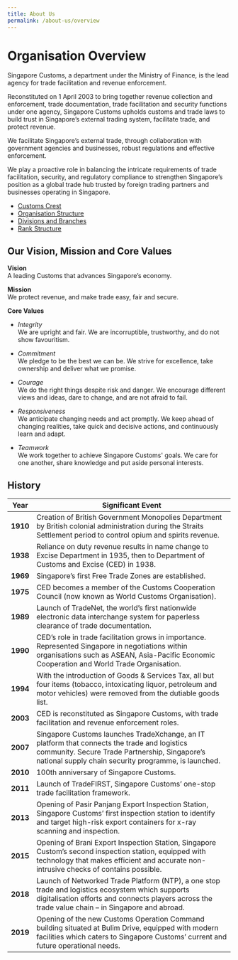 ```yaml
---
title: About Us
permalink: /about-us/overview
---
```


# Organisation Overview
Singapore Customs, a department under the Ministry of Finance, is the lead agency for trade facilitation and revenue enforcement.

Reconstituted on 1 April 2003 to bring together revenue collection and enforcement, trade documentation, trade facilitation and security functions under one agency, Singapore Customs upholds customs and trade laws to build trust in Singapore’s external trading system, facilitate trade, and protect revenue.

We facilitate Singapore’s external trade, through collaboration with government agencies and businesses, robust regulations and effective enforcement.

We play a proactive role in balancing the intricate requirements of trade facilitation, security, and regulatory compliance to strengthen Singapore’s position as a global trade hub trusted by foreign trading partners and businesses operating in Singapore.

-   [Customs Crest](/about-us/organisation-overview/customs-crest)
-   [Organisation Structure](/about-us/organisation-overview/organisation-structure)
-   [Divisions and Branches](/about-us/organisation-overview/division-and-structure)
-   [Rank Structure](/about-us/organisation-overview/rank-structure)

## Our Vision, Mission and Core Values

**Vision** <br>
A leading Customs that advances Singapore’s economy.

**Mission**<br>
We protect revenue, and make trade easy, fair and secure.

**Core Values**

-   *Integrity* <br> We are upright and fair. We are incorruptible, trustworthy, and do not show favouritism.
    
-   *Commitment* <br>We pledge to be the best we can be. We strive for excellence, take ownership and deliver what we promise.

-   *Courage*<br> We do the right things despite risk and danger. We encourage different views and ideas, dare to change, and are not afraid to fail.
    
-   *Responsiveness* <br>We anticipate changing needs and act promptly. We keep ahead of changing realities, take quick and decisive actions, and continuously learn and adapt.
    
-   *Teamwork* <br>We work together to achieve Singapore Customs' goals. We care for one another, share knowledge and put aside personal interests.

## History 

|Year    |Significant Event                                                                                                                                                                                      |
|--------|-------------------------------------------------------------------------------------------------------------------------------------------------------------------------------------------------------|
|**1910**| Creation of British Government Monopolies Department by British colonial administration during the Straits Settlement period to control opium and spirits revenue.                                    |
|**1938**| Reliance on duty revenue results in name change to Excise Department in 1935, then to Department of Customs and Excise (CED) in 1938.                                                                 |
|**1969**| Singapore’s first Free Trade Zones are established.                                                                                                                                                   |
|**1975**| CED becomes a member of the Customs Cooperation Council (now known as World Customs Organisation).                                                                                                    |
|**1989**| Launch of TradeNet, the world’s first nationwide electronic data interchange system for paperless clearance of trade documentation.                                                                   |
|**1990**| CED’s role in trade facilitation grows in importance. Represented Singapore in negotiations within organisations such as ASEAN, Asia-Pacific Economic Cooperation and World Trade Organisation.       |
|**1994**| With the introduction of Goods & Services Tax, all but four items (tobacco, intoxicating liquor, petroleum and motor vehicles) were removed from the dutiable goods list.                             |
|**2003**| CED is reconstituted as Singapore Customs, with trade facilitation and revenue enforcement roles.                                                                                                     |
|**2007**| Singapore Customs launches TradeXchange, an IT platform that connects the trade and logistics community. Secure Trade Partnership, Singapore’s national supply chain security programme, is launched. |
|**2010**| 100th anniversary of Singapore Customs.                                                                                                                                                               |
|**2011**| 	Launch of TradeFIRST, Singapore Customs’ one-stop trade facilitation framework.                                                                                                                                                              |
|**2013**| Opening of Pasir Panjang Export Inspection Station, Singapore Customs’ first inspection station to identify and target high-risk export containers for x-ray scanning and inspection.                                                                                                                                                             |
|**2015**| Opening of Brani Export Inspection Station, Singapore Custom’s second inspection station, equipped with technology that makes efficient and accurate non-intrusive checks of contains possible.                                                                                                                                                              |
|**2018**| Launch of Networked Trade Platform (NTP), a one stop trade and logistics ecosystem which supports digitalisation efforts and connects players across the trade value chain – in Singapore and abroad.                                                                                                                                                            |
|**2019**| Opening of the new Customs Operation Command building situated at Bulim Drive, equipped with modern facilities which caters to Singapore Customs’ current and future operational needs.                                                                                                                                                              |
